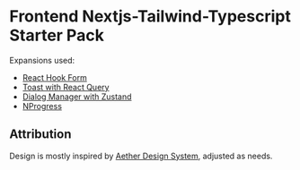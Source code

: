 # Frontend Nextjs-Tailwind-Typescript Starter Pack

Expansions used:

- [React Hook Form](https://github.com/theodorusclarence/expansion-pack#react-hook-form)
- [Toast with React Query](https://github.com/theodorusclarence/expansion-pack#react-query)
- [Dialog Manager with Zustand](https://github.com/theodorusclarence/expansion-pack#react-query)
- [NProgress](https://github.com/theodorusclarence/expansion-pack#nprogress)

## Attribution

Design is mostly inspired by [Aether Design System](https://aether.thcl.dev/), adjusted as needs.

<!-- STARTERCONF
favicon generator:
- https://www.favicon-generator.org/
- https://favicon.io/favicon-converter/
-->
